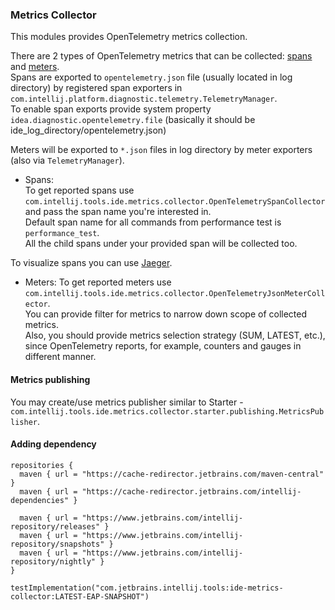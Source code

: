 ### Metrics Collector
This modules provides OpenTelemetry metrics collection.

There are 2 types of OpenTelemetry metrics that can be collected: [spans](https://opentelemetry.io/docs/concepts/signals/traces/#spans) 
and [meters](https://opentelemetry.io/docs/specs/otel/metrics/api/#meter).  
Spans are exported to `opentelemetry.json` file (usually located in log directory) by registered span exporters in `com.intellij.platform.diagnostic.telemetry.TelemetryManager`.  
To enable span exports provide system property `idea.diagnostic.opentelemetry.file` (basically it should be ide_log_directory/opentelemetry.json)

Meters will be exported to `*.json` files in log directory by meter exporters (also via `TelemetryManager`).

- Spans:  
To get reported spans use `com.intellij.tools.ide.metrics.collector.OpenTelemetrySpanCollector` and pass the span name you're interested in.  
Default span name for all commands from performance test is `performance_test`.  
All the child spans under your provided span will be collected too.  

To visualize spans you can use [Jaeger](https://www.jaegertracing.io/).

- Meters:
To get reported meters use `com.intellij.tools.ide.metrics.collector.OpenTelemetryJsonMeterCollector`.  
You can provide filter for metrics to narrow down scope of collected metrics.  
Also, you should provide metrics selection strategy (SUM, LATEST, etc.), since OpenTelemetry reports, for example, counters and gauges in different manner.

#### Metrics publishing

You may create/use metrics publisher similar to Starter - `com.intellij.tools.ide.metrics.collector.starter.publishing.MetricsPublisher`.  
 
#### Adding dependency

```
repositories {
  maven { url = "https://cache-redirector.jetbrains.com/maven-central" }
  maven { url = "https://cache-redirector.jetbrains.com/intellij-dependencies" }

  maven { url = "https://www.jetbrains.com/intellij-repository/releases" }
  maven { url = "https://www.jetbrains.com/intellij-repository/snapshots" }
  maven { url = "https://www.jetbrains.com/intellij-repository/nightly" }
}

testImplementation("com.jetbrains.intellij.tools:ide-metrics-collector:LATEST-EAP-SNAPSHOT")
```
